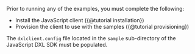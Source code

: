 Prior to running any of the examples, you must complete the following:

* Install the JavaScript client ({@tutorial installation})
* Provision the client to use with the samples ({@tutorial provisioning})

The `dxlclient.config` file located in the `sample` sub-directory of the
JavaScript DXL SDK must be populated.
